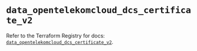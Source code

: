 # `data_opentelekomcloud_dcs_certificate_v2`

Refer to the Terraform Registry for docs: [`data_opentelekomcloud_dcs_certificate_v2`](https://registry.terraform.io/providers/opentelekomcloud/opentelekomcloud/1.36.48/docs/data-sources/dcs_certificate_v2).
